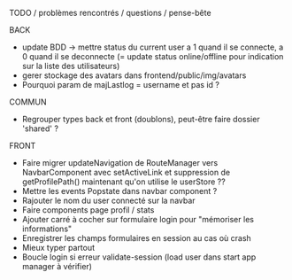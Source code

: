 TODO / problèmes rencontrés / questions / pense-bête

BACK

- update BDD -> mettre status du current user a 1 quand il se connecte, a 0 quand il se deconnecte (= update status online/offline pour indication sur la liste des utilisateurs)
- gerer stockage des avatars dans frontend/public/img/avatars
- Pourquoi param de majLastlog = username et pas id ?

COMMUN

- Regrouper types back et front (doublons), peut-être faire dossier 'shared' ?

FRONT

- Faire migrer updateNavigation de RouteManager vers NavbarComponent avec setActiveLink et suppression de getProfilePath() maintenant qu'on utilise le userStore ??
- Mettre les events Popstate dans navbar component ?
- Rajouter le nom du user connecté sur la navbar
- Faire components page profil / stats
- Ajouter carré à cocher sur formulaire login pour "mémoriser les informations"
- Enregistrer les champs formulaires en session au cas où crash
- Mieux typer partout
- Boucle login si erreur validate-session (load user dans start app manager à vérifier)
